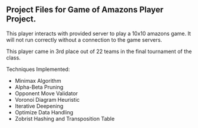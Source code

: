 ## Project Files for Game of Amazons Player Project.
This player interacts with provided server to play a 10x10 amazons game. It will not run correctly without a connection to the game servers.

This player came in 3rd place out of 22 teams in the final tournament of the class. 

Techniques Implemented:
 - Minimax Algorithm
 - Alpha-Beta Pruning
 - Opponent Move Validator
 - Voronoi Diagram Heuristic
 - Iterative Deepening
 - Optimize Data Handling
 - Zobrist Hashing and Transposition Table

